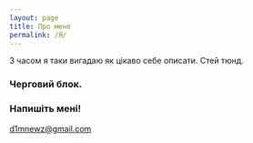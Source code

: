 ```yaml
---
layout: page
title: Про мене
permalink: /Я/
---
```

З часом я таки вигадаю як цікаво себе описати. 
Стей тюнд.

### Черговий блок.

### Напишіть мені!

[d1mnewz@gmail.com](mailto:d1mnewz@gmail.com)
